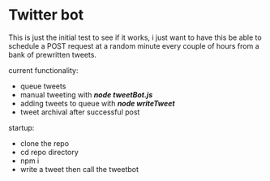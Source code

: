 # Twitter bot

This is just the initial test to see if it works, i just want to have this be able to schedule a POST request at a random minute every couple of hours from a bank of prewritten tweets.

current functionality:

- queue tweets
- manual tweeting with ***node tweetBot.js***
- adding tweets to queue with ***node writeTweet***
- tweet archival after successful post


startup:

- clone the repo
- cd repo directory
- npm i
- write a tweet then call the tweetbot
